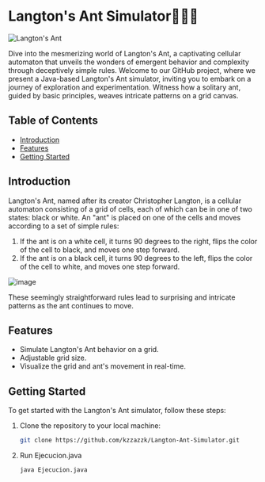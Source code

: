 # Langton's Ant Simulator🐜🔲🔳

![Langton's Ant](https://upload.wikimedia.org/wikipedia/commons/thumb/e/e5/LangtonsAntAnimated.gif/300px-LangtonsAntAnimated.gif)

Dive into the mesmerizing world of Langton's Ant, a captivating cellular automaton that unveils the wonders of emergent behavior and complexity through deceptively simple rules. Welcome to our GitHub project, where we present a Java-based Langton's Ant simulator, inviting you to embark on a journey of exploration and experimentation. Witness how a solitary ant, guided by basic principles, weaves intricate patterns on a grid canvas.

## Table of Contents

- [Introduction](#introduction)
- [Features](#features)
- [Getting Started](#getting-started)

## Introduction

Langton's Ant, named after its creator Christopher Langton, is a cellular automaton consisting of a grid of cells, each of which can be in one of two states: black or white. An "ant" is placed on one of the cells and moves according to a set of simple rules:

1. If the ant is on a white cell, it turns 90 degrees to the right, flips the color of the cell to black, and moves one step forward.
2. If the ant is on a black cell, it turns 90 degrees to the left, flips the color of the cell to white, and moves one step forward.

![image](https://github.com/kzzazzk/Langton-Ant/assets/72697785/be760cf6-5427-4fd9-8f45-e570721fd4f9)

These seemingly straightforward rules lead to surprising and intricate patterns as the ant continues to move.

## Features

- Simulate Langton's Ant behavior on a grid.
- Adjustable grid size.
- Visualize the grid and ant's movement in real-time.

## Getting Started

To get started with the Langton's Ant simulator, follow these steps:

1. Clone the repository to your local machine:

   ```bash
   git clone https://github.com/kzzazzk/Langton-Ant-Simulator.git
2. Run Ejecucion.java
   
   ```bash
   java Ejecucion.java

